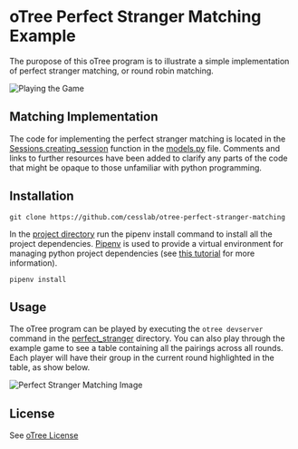 # oTree Perfect Stranger Matching Example

The puropose of this oTree program is to illustrate a simple implementation of perfect stranger matching, or round robin matching.

![Playing the Game](https://github.com/cesslab/otree-perfect-stranger-matching/raw/master/media/matching.gif "Perfect Stranger Matching")

## Matching Implementation
The code for implementing the perfect stranger matching is located in the [Sessions.creating_session](https://github.com/cesslab/otree-perfect-stranger-matching/blob/master/perfect_stranger/game/models.py#L47-L123) function in the [models.py](https://github.com/cesslab/otree-perfect-stranger-matching/blob/master/perfect_stranger/game/models.py) file. Comments and links to further resources have been added to clarify any parts of the code that might be opaque to those unfamiliar with python programming.

## Installation

```git clone https://github.com/cesslab/otree-perfect-stranger-matching ```

In the [project directory](https://github.com/cesslab/otree-perfect-stranger-matching) run the pipenv install command to install all the project dependencies. [Pipenv](https://pypi.org/project/pipenv/) is used to provide a virtual environment for managing python project dependencies (see [this tutorial](https://thoughtbot.com/blog/how-to-manage-your-python-projects-with-pipenv) for more information).

```pipenv install```

## Usage
The oTree program can be played by executing the `otree devserver` command in the [perfect_stranger](https://github.com/cesslab/otree-perfect-stranger-matching/tree/master/perfect_stranger) directory. You can also play through the example game to see a table containing all the pairings across all rounds. Each player will have their group in the current round highlighted in the table, as 
show below.

![Perfect Stranger Matching Image](https://github.com/cesslab/otree-perfect-stranger-matching/raw/master/media/Perfect_Stranger_Matching.png "Perfect Stranger Matching")

## License
See [oTree License](https://github.com/cesslab/otree-perfect-stranger-matching/raw/master/LICENSE)